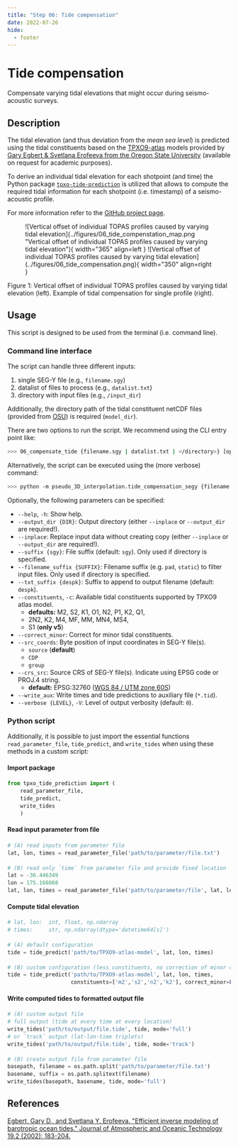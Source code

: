 ```yaml
---
title: "Step 06: Tide compensation"
date: 2022-07-26
hide:
  - footer
---
```


# Tide compensation

Compensate varying tidal elevations that might occur during seismo-acoustic surveys. 

## Description

The tidal elevation (and thus deviation from the _mean sea level_) is predicted using the tidal constituents based on the [TPXO9-atlas](https://www.tpxo.net/global/tpxo9-atlas) models provided by [Gary Egbert & Svetlana Erofeeva from the Oregon State University](https://www.tpxo.net/home) (available on request for academic purposes).

To derive an individual tidal elevation for each shotpoint (and time) the Python package [`tpxo-tide-prediction`](https://github.com/fwrnke/tpxo-tide-prediction) is utilized that allows to compute the required tidal information for each shotpoint (i.e. timestamp) of a seismo-acoustic profile.

For more information refer to the [GitHub project page](https://github.com/fwrnke/tpxo-tide-prediction).

<figure markdown>
![Vertical offset of individual TOPAS profiles caused by varying tidal elevation](../figures/06_tide_compenstation_map.png "Vertical offset of individual TOPAS profiles caused by varying tidal elevation"){ width="365" align=left }
![Vertical offset of individual TOPAS profiles caused by varying tidal elevation](../figures/06_tide_compensation.png){ width="350" align=right }
</figure>
<figcaption>Figure 1: Vertical offset of individual TOPAS profiles caused by varying tidal elevation (left). Example of tidal compensation for single profile (right).</figcaption>

## Usage

This script is designed to be used from the terminal (i.e. command line).

### Command line interface

The script can handle three different inputs:

1. single SEG-Y file (e.g., `filename.sgy`)
2. datalist of files to process (e.g., `datalist.txt`)
3. directory with input files (e.g., `/input_dir`) 

Additionally, the directory path of the tidal constituent netCDF files (provided from [OSU](https://www.tpxo.net/tpxo-products-and-registration)) is required (`model_dir`).

There are two options to run the script. We recommend using the CLI entry point like:

```bash
>>> 06_compensate_tide {filename.sgy | datalist.txt | </directory>} [optional parameters]
```

Alternatively, the script can be executed using the (more verbose) command:

```bash
>>> python -m pseudo_3D_interpolation.tide_compensation_segy {filename.sgy | datalist.txt | </directory>} [optional parameters]
```

Optionally, the following parameters can be specified:

- `--help`, `-h`: Show help.
- `--output_dir {DIR}`: Output directory (either `--inplace` or `--output_dir` are required!).
- `--inplace`: Replace input data without creating copy (either `--inplace` or `--output_dir` are required!).
- `--suffix {sgy}`: File suffix (default: `sgy`). Only used if directory is specified.
- `--filename_suffix {SUFFIX}`: Filename suffix (e.g. `pad`, `static`) to filter input files. Only used if directory is specified.
- `--txt_suffix {despk}`: Suffix to append to output filename (default: `despk`).
- `--constituents`, `-c`: Available tidal constituents supported by TPXO9 atlas model.
     - **defaults:** M2, S2, K1, O1, N2, P1, K2, Q1,
     - 2N2, K2, M4, MF, MM, MN4, MS4,
     - S1 (**only v5**)
- `--correct_minor`: Correct for minor tidal constituents.
- `--src_coords`: Byte position of input coordinates in SEG-Y file(s).
     - `source` (**default**)
     - `CDP`
     - `group`
- `--crs_src`: Source CRS of SEG-Y file(s). Indicate using EPSG code or PROJ.4 string.
     - **default:** EPSG:32760 ([WGS 84 / UTM zone 60S](https://epsg.io/32760))
- `--write_aux`: Write times and tide predictions to auxiliary file (`*.tid`).
- `--verbose {LEVEL}`, `-V`: Level of output verbosity (default: `0`).

### Python script

Additionally, it is possible to just import the essential functions `read_parameter_file`, `tide_predict`, and `write_tides` when using these methods in a custom script:

#### Import package

```python
from tpxo_tide_prediction import (
    read_parameter_file,
    tide_predict,
    write_tides
    )
```

#### Read input parameter from file

```python
# (A) read inputs from parameter file
lat, lon, times = read_parameter_file('path/to/parameter/file.txt')

# (B) read only `time` from parameter file and provide fixed location
lat = -36.446349
lon = 175.166068
lat, lon, times = read_parameter_file('path/to/parameter/file', lat, lon)
```

#### Compute tidal elevation

```python
# lat, lon:  int, float, np.ndarray
# times:     str, np.ndarray(dtype='datetime64[s]')

# (A) default configuration
tide = tide_predict('path/to/TPXO9-atlas-model', lat, lon, times)

# (B) custom configuration (less constituents, no correction of minor constituents)
tide = tide_predict('path/to/TPXO9-atlas-model', lat, lon, times,
                    constituents=['m2','s2','n2','k2'], correct_minor=False)
```

#### Write computed tides to formatted output file

```python
# (A) custom output file
# full output (tide at every time at every location)
write_tides('path/to/output/file.tide', tide, mode='full')
# or `track` output (lat-lon-time triplets)
write_tides('path/to/output/file.tide', tide, mode='track')

# (B) create output file from parameter file
basepath, filename = os.path.split('path/to/parameter/file.txt')
basename, suffix = os.path.splitext(filename)
write_tides(basepath, basename, tide, mode='full')
```

## References

[Egbert, Gary D., and Svetlana Y. Erofeeva. "Efficient inverse modeling of barotropic ocean tides." Journal of Atmospheric and Oceanic Technology 19.2 (2002): 183-204.](https://www.google.com/url?q=https%3A%2F%2Fdoi.org%2F10.1175%2F1520-0426%282002%29019%253C0183%3AEIMOBO%253E2.0.CO%3B2&sa=D&sntz=1&usg=AOvVaw1BriS3Bm3TDXQNhcLq7gSB)